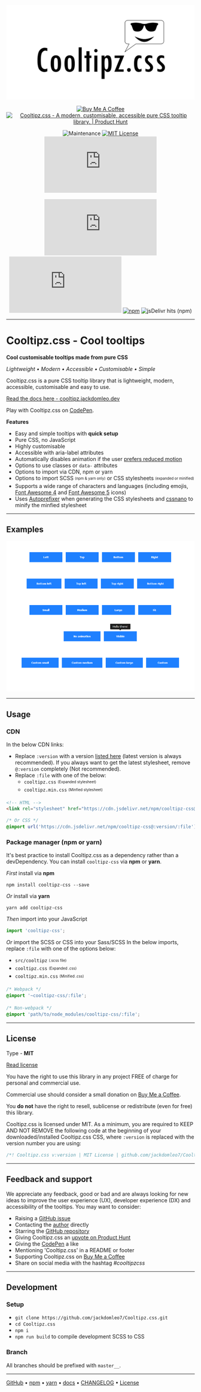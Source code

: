 <div align="center">

  ![Cooltipz.css](./assets/logo.png "Cooltipz.css logo")

  <a href="https://www.buymeacoffee.com/jackdomleo7" target="_blank"><img src="https://cdn.buymeacoffee.com/buttons/v2/default-orange.png" alt="Buy Me A Coffee" style="height: 50px !important;width: 190px !important;" height="50" width="190" ></a> <a href="https://www.producthunt.com/posts/cooltipz-css?utm_source=badge-featured&utm_medium=badge&utm_souce=badge-cooltipz-css" target="_blank"><img src="https://api.producthunt.com/widgets/embed-image/v1/featured.svg?post_id=269594&theme=light" alt="Cooltipz.css - A modern, customisable, accessible pure CSS tooltip library. | Product Hunt" style="width: 250px; height: 54px;" width="250" height="54" /></a>

  ![Maintenance](https://img.shields.io/maintenance/yes/2021) [![MIT License](https://img.shields.io/badge/License-MIT-important)](https://github.com/jackdomleo7/Cooltipz.css#license "Read license") [![Brotli size](https://badgen.net/badgesize/brotli/jackdomleo7/Cooltipz.css/master/cooltipz.min.css)](https://github.com/jackdomleo7/Cooltipz.css/blob/master/cooltipz.min.css "File size - Brotli")

  [![GitHub stars](https://img.shields.io/github/stars/jackdomleo7/Cooltipz.css?style=social)](https://github.com/jackdomleo7/Cooltipz.css/stargazers "Total GitHub stars") [![GitHub release (latest by date)](https://img.shields.io/github/v/release/jackdomleo7/Cooltipz.css?style=social)](https://github.com/jackdomleo7/Cooltipz.css/releases "Current version/release") [![npm](https://img.shields.io/npm/dt/cooltipz-css?logo=npm&style=social)](https://www.npmjs.com/package/cooltipz-css "Total npm downloads") ![jsDelivr hits (npm)](https://img.shields.io/jsdelivr/npm/hm/cooltipz-css?label=JsDelivr&logo=jsdelivr&style=social "Monthly JsDelivr CDN hits")

</div>

---

# Cooltipz.css - Cool tooltips

**Cool customisable tooltips made from pure CSS**

_Lightweight &bull; Modern &bull; Accessible &bull; Customisable &bull; Simple_

Cooltipz.css is a pure CSS tooltip library that is lightweight, modern, accessible, customisable and easy to use.

[Read the docs here - cooltipz.jackdomleo.dev](https://cooltipz.jackdomleo.dev)

Play with Cooltipz.css on [CodePen](https://codepen.io/JackDomleo/pen/mderEeG).

**Features**
- Easy and simple tooltips with **quick setup**
- Pure CSS, no JavaScript
- Highly customisable
- Accessible with aria-label attributes
- Automatically disables animation if the user [prefers reduced motion](https://developer.mozilla.org/en-US/docs/Web/CSS/@media/prefers-reduced-motion?ref=cooltipz.jackdomleo.dev)
- Options to use classes or `data-` attributes
- Options to import via CDN, npm or yarn
- Options to import SCSS <sub><sup>(npm &amp; yarn only)</sup></sub> or CSS stylesheets <sub><sup>(expanded or minified)</sup></sub>
- Supports a wide range of characters and languages (including emojis, [Font Awesome 4](https://fontawesome.com/v4.7.0?ref=cooltipz.jackdomleo.dev) and [Font Awesome 5](https://fontawesome.com?ref=cooltipz.jackdomleo.dev) icons)
- Uses [Autoprefixer](https://github.com/postcss/autoprefixer?ref=cooltipz.jackdomleo.dev) when generating the CSS stylesheets and [cssnano](https://github.com/cssnano/cssnano?ref=cooltipz.jackdomleo.dev) to minify the minfied stylesheet

---

## Examples

![Cooltipz.css examples](./assets/examples.gif)

---

## Usage

### CDN

In the below CDN links:
- Replace `:version` with a version [listed here](https://www.npmjs.com/package/cooltipz-css?activeTab=versions) (latest version is always recommended). If you always want to get the latest stylesheet, remove `@:version` completely (Not recommended).
- Replace `:file` with one of the below:
  - `cooltipz.css` <sub><sup>(Expanded stylesheet)</sup></sub>
  - `cooltipz.min.css` <sub><sup>(Minfied stylesheet)</sup></sub>

```html
<!-- HTML -->
<link rel="stylesheet" href="https://cdn.jsdelivr.net/npm/cooltipz-css@:version/:file" />
```

```css
/* Or CSS */
@import url('https://cdn.jsdelivr.net/npm/cooltipz-css@:version/:file');
```

### Package manager (npm or yarn)

It's best practice to install Cooltipz.css as a dependency rather than a devDependency. You can install `cooltipz-css` via **npm** or **yarn**.

_First_ install via **npm**
```
npm install cooltipz-css --save
```

_Or_ install via **yarn**
```
yarn add cooltipz-css
```

_Then_ import into your JavaScript
```js
import 'cooltipz-css';
```

_Or_ import the SCSS or CSS into your Sass/SCSS
In the below imports, replace `:file` with one of the options below:
- `src/cooltipz` <sub><sup>(.scss file)</sup></sub>
- `cooltipz.css` <sub><sup>(Expanded .css)</sup></sub>
- `cooltipz.min.css` <sub><sup>(Minified .css)</sup></sub>
```scss
/* Webpack */
@import '~cooltipz-css/:file';

/* Non-webpack */
@import 'path/to/node_modules/cooltipz-css/:file';
```

---

## License

Type - **MIT**

[Read license](https://github.com/jackdomleo7/Cooltipz.css/blob/master/LICENSE)

You have the right to use this library in any project FREE of charge for personal and commercial use.

Commercial use should consider a small donation on [Buy Me a Coffee](https://www.buymeacoffee.com/jackdomleo7).

You **do not** have the right to resell, sublicense or redistribute (even for free) this library.

Cooltipz.css is licensed under MIT. As a minimum, you are required to KEEP AND NOT REMOVE the following code at the beginning of your downloaded/installed Cooltipz.css CSS, where `:version` is replaced with the version number you are using:
```css
/*! Cooltipz.css v:version | MIT License | github.com/jackdomleo7/Cooltipz.css */
```

---

## Feedback and support

We appreciate any feedback, good or bad and are always looking for new ideas to improve the user experience (UX), developer experience (DX) and accessibility of the tooltips. You may want to consider:
- Raising a [GitHub issue](https://github.com/jackdomleo7/Cooltipz.css/issues)
- Contacting the [author](https://jackdomleo.dev?ref=cooltipz.jackdomleo.dev) directly
- Starring the [GitHub repository](https://github.com/jackdomleo7/Cooltipz.css)
- Giving Cooltipz.css an [upvote on Product Hunt](https://www.producthunt.com/posts/cooltipz-css)
- Giving the [CodePen](https://codepen.io/JackDomleo/pen/mderEeG) a like
- Mentioning 'Cooltipz.css' in a README or footer
- Supporting Cooltipz.css on [Buy Me a Coffee](https://www.buymeacoffee.com/jackdomleo)
- Share on social media with the hashtag <em>#cooltipzcss</em>

---

## Development

### Setup

- `git clone https://github.com/jackdomleo7/Cooltipz.css.git`
- `cd Cooltipz.css`
- `npm i`
- `npm run build` to compile development SCSS to CSS

### Branch

All branches should be prefixed with `master__`.

---

[GitHub](https://github.com/jackdomleo7/Cooltipz.css "View the GitHub repo and maybe give us a star") &bull; [npm](https://www.npmjs.com/package/cooltipz-css "View Cooltipz.css on npmjs.com") &bull; [yarn](https://yarnpkg.com/package/cooltipz-css "View Cooltipz.css on yarnpkg.com") &bull; [docs](https://cooltipz.jackdomleo.dev "Read the official documentation") &bull; [CHANGELOG](https://github.com/jackdomleo7/Cooltipz.css/releases "Read all the releases") &bull; [License](https://github.com/jackdomleo7/Cooltipz.css#license "MIT License")
